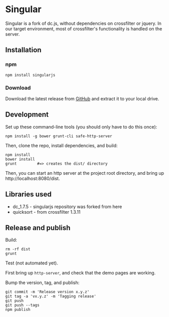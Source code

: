 # Singular

Singular is a fork of dc.js, without dependencies on crossfilter or jquery.
In our target environment, most of crossfilter's functionality is handled on
the server.

## Installation

### npm

```
npm install singularjs
```

### Download

Download the latest release from 
[GitHub](https://github.com/ncbi/singularjs/releases) and extract it
to your local drive.

## Development

Set up these command-line tools (you should only have to do this once):

```    
npm install -g bower grunt-cli safe-http-server
```

Then, clone the repo, install dependencies, and build:

```
npm install
bower install
grunt         #=> creates the dist/ directory
```

Then, you can start an http server at the project root directory, and bring
up http://localhost:8080/dist.


## Libraries used

* dc_1.7.5 - singularjs repository was forked from here
* quicksort - from crossfilter 1.3.11


## Release and publish

Build:

```
rm -rf dist
grunt
```

Test (not automated yet).

First bring up `http-server`, and check that the demo pages are working.

Bump the version, tag, and publish:

```
git commit -m 'Release version x.y.z'
git tag -a 'vx.y.z' -m 'Tagging release'
git push
git push --tags
npm publish
```
